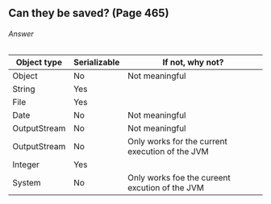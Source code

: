 ## Can they be saved? (Page 465)
###### Answer

| Object type| Serializable | If not, why not?|
| --- | ----------- |---|
| Object| No| Not meaningful|
| String| Yes| |
| File| Yes| |
| Date| No|Not meaningful |
| OutputStream | No|Not meaningful|
| OutputStream | No|Only works for the current execution of the JVM|
| Integer | Yes||
|System|No| Only works foe the cureent excution of the JVM|

